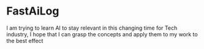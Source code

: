 # FastAiLog
I am trying to learn AI to stay relevant in this changing time for Tech industry, I hope that I can grasp the concepts and apply them to my work to the best effect
